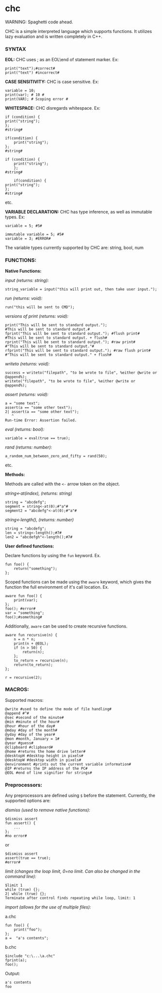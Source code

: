 # chc #
WARNING: Spaghetti code ahead.

CHC is a simple interpreted language which supports functions. It utilizes lazy evaluation and is written completely in C++.

### SYNTAX ###

**EOL:**
CHC uses ; as an EOL\end of statement marker. Ex:
```
print("text");#correct#
print("text") #incorrect#
```
**CASE SENSITIVITY:**
CHC is case sensitive. Ex:
```
variable = 10;
print(var); # 10 #
print(VAR); # Scoping error #
```
**WHITESPACE:**
CHC disregards whitespace. Ex:
```
if (condition) {
print("string");
};
#string#
```
```
if(condition) {
    print("string");
};
#string#
```
```
if (condition) {
    print("string");
    };
#string#
```
```
    if(condition) {
print("string");
};
#string#
```
etc.

**VARIABLE DECLARATION:**
CHC has type inference, as well as immutable types. Ex:
```
variable = 5; #5#
```
```
immutable variable = 5; #5#
variable = 3; #ERROR#
```
The variable types currently supported by CHC are: string, bool, num

### FUNCTIONS: ###

**Native Functions:**

*input (returns: string):*
```
string_variable = input("this will print out, then take user input.");
```
 
*run (returns: void):*
```
run("this will be sent to CMD");
```

*versions of print (returns: void):*
```
print("This will be sent to standard output.");
#This will be sent to standard output.#
fprint("This will be sent to standard output."); #flush print#
#This will be sent to standard output. + flush#
rprint("This will be sent to standard output."); #raw print#
#"This will be sent to standard output."#
rfprint("This will be sent to standard output."); #raw flush print#
#"This will be sent to standard output." + flush#
```
 
*writeto (returns: void):*
```
success = writeto("filepath", "to be wrote to file", %either @write or @append%);
writeto("filepath", "to be wrote to file", %either @write or @append%);
```
 
*assert (returns: void):*
```
a = "some text";
assert(a == "some other text");
2| assert(a == "some other text");
   ^
Run-time Error: Assertion failed.
```

*eval (returns: bool):*
```
variable = eval(true == true);
``` 
*rand (returns: number):*
```
a_random_num_between_zero_and_fifty = rand(50);
```
 
etc.

**Methods:**

Methods are called with the ```<-``` arrow token on the object.

*string<-at(index),  (returns: string)*
```
string = "abcdefg";
segment = string<-at(0);#"a"#
segment2 = "abcdefg"<-at(0);#"a"#
```
 
*string<-length(),  (returns: number)*
```
string = "abcdefg";
len = string<-length();#7#
len2 = "abcdefgh"<-length();#7#
``` 

**User defined functions:**

Declare functions by using the ```fun``` keyword. Ex.
```
fun foo() {
    return("something");
};
```
Scoped functions can be made using the ```aware``` keyword, which gives the function the full environment of it's call location. Ex.
```
aware fun foo() {
    print(var);
};
foo(); #error#
var = "something";
foo();#something#
```
Additionally, ```aware``` can be used to create recursive functions.
```
aware fun recursive(n) {
    n = n * n;
    print(n + @EOL);
    if (n > 50) {
        return(n);
    };
    to_return = recursive(n);
    return(to_return);
};

r = recursive(2);
```
### MACROS: ###

Supported macros:
```
@write #used to define the mode of file handling#
@append #^#
@sec #second of the minute#
@min #minute of the hour#
@hour #hour of the day#
@mday #day of the month#
@yday #day of the year#
@mon #month, January = 1#
@year #guess#
@clipboard #clipboard#
@home #returns the home drive letter#
@desktopH #desktop height in pixels#
@desktopW #desktop width in pixels#
@environment #prints out the current variable information#
@IP #returns the IP address of the PC#
@EOL #end of line signifier for strings#
```

### Preprocessors: ###

Any preprocessors are defined using ```$``` before the statement.
Currently, the supported options are:

*dismiss (used to remove native functions):*
```
$dismiss assert
fun assert() {
    ...
};
#no error#
```
or
```
$dismiss assert
assert(true == true);
#error#
```
*limit (changes the loop limit, 0=no limit. Can also be changed in the command line):*
```
$limit 1
while (true) {};
2| while (true) {};
Terminate after control finds repeating while loop, limit: 1
```
*import (allows for the use of multiple files):*

a.chc
```
fun foo() {
    print("foo");
};
a =  "a's contents";
```
b.chc
```
$include "c:\...\a.chc"
fprint(a);
foo();
```
Output:
```
a's contents
foo
```
